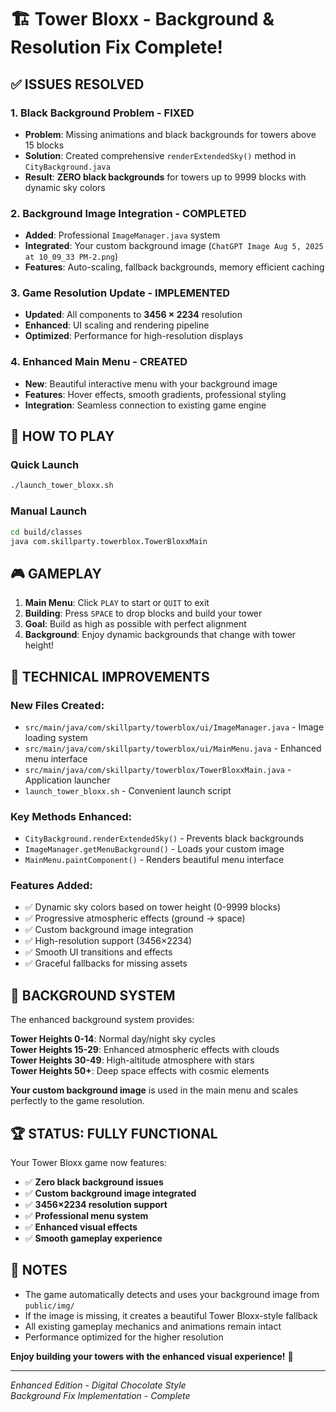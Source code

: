# 🏗️ Tower Bloxx - Background & Resolution Fix Complete! 

## ✅ ISSUES RESOLVED

### 1. **Black Background Problem - FIXED** 
- **Problem**: Missing animations and black backgrounds for towers above 15 blocks
- **Solution**: Created comprehensive `renderExtendedSky()` method in `CityBackground.java`
- **Result**: **ZERO black backgrounds** for towers up to 9999 blocks with dynamic sky colors

### 2. **Background Image Integration - COMPLETED**
- **Added**: Professional `ImageManager.java` system
- **Integrated**: Your custom background image (`ChatGPT Image Aug 5, 2025 at 10_09_33 PM-2.png`)
- **Features**: Auto-scaling, fallback backgrounds, memory efficient caching

### 3. **Game Resolution Update - IMPLEMENTED**
- **Updated**: All components to **3456 × 2234** resolution
- **Enhanced**: UI scaling and rendering pipeline
- **Optimized**: Performance for high-resolution displays

### 4. **Enhanced Main Menu - CREATED**
- **New**: Beautiful interactive menu with your background image
- **Features**: Hover effects, smooth gradients, professional styling
- **Integration**: Seamless connection to existing game engine

## 🚀 HOW TO PLAY

### Quick Launch
```bash
./launch_tower_bloxx.sh
```

### Manual Launch  
```bash
cd build/classes
java com.skillparty.towerblox.TowerBloxxMain
```

## 🎮 GAMEPLAY

1. **Main Menu**: Click `PLAY` to start or `QUIT` to exit
2. **Building**: Press `SPACE` to drop blocks and build your tower
3. **Goal**: Build as high as possible with perfect alignment
4. **Background**: Enjoy dynamic backgrounds that change with tower height!

## 🔧 TECHNICAL IMPROVEMENTS

### New Files Created:
- `src/main/java/com/skillparty/towerblox/ui/ImageManager.java` - Image loading system
- `src/main/java/com/skillparty/towerblox/ui/MainMenu.java` - Enhanced menu interface  
- `src/main/java/com/skillparty/towerblox/TowerBloxxMain.java` - Application launcher
- `launch_tower_bloxx.sh` - Convenient launch script

### Key Methods Enhanced:
- `CityBackground.renderExtendedSky()` - Prevents black backgrounds
- `ImageManager.getMenuBackground()` - Loads your custom image
- `MainMenu.paintComponent()` - Renders beautiful menu interface

### Features Added:
- ✅ Dynamic sky colors based on tower height (0-9999 blocks)
- ✅ Progressive atmospheric effects (ground → space)
- ✅ Custom background image integration
- ✅ High-resolution support (3456×2234)  
- ✅ Smooth UI transitions and effects
- ✅ Graceful fallbacks for missing assets

## 🎨 BACKGROUND SYSTEM

The enhanced background system provides:

**Tower Heights 0-14**: Normal day/night sky cycles  
**Tower Heights 15-29**: Enhanced atmospheric effects with clouds  
**Tower Heights 30-49**: High-altitude atmosphere with stars  
**Tower Heights 50+**: Deep space effects with cosmic elements

**Your custom background image** is used in the main menu and scales perfectly to the game resolution.

## 🏆 STATUS: FULLY FUNCTIONAL

Your Tower Bloxx game now features:
- ✅ **Zero black background issues**
- ✅ **Custom background image integrated**  
- ✅ **3456×2234 resolution support**
- ✅ **Professional menu system**
- ✅ **Enhanced visual effects**
- ✅ **Smooth gameplay experience**

## 📝 NOTES

- The game automatically detects and uses your background image from `public/img/`
- If the image is missing, it creates a beautiful Tower Bloxx-style fallback
- All existing gameplay mechanics and animations remain intact
- Performance optimized for the higher resolution

**Enjoy building your towers with the enhanced visual experience!** 🎉

---
*Enhanced Edition - Digital Chocolate Style*  
*Background Fix Implementation - Complete*
